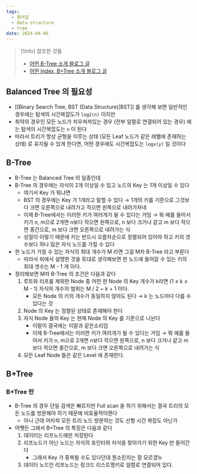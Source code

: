 ```yaml
---
tags:
  - 용어집
  - data-structure
  - tree
date: 2024-04-06
---
```

> [!info] 참조한 것들
> - [어떤 B-Tree 소개 블로그 글](https://rebro.kr/169?category=484170)
> - [어떤 Index, B+Tree 소개 블로그 글](https://rebro.kr/167?category=484170)

## Balanced Tree 의 필요성

- [[Binary Search Tree, BST (Data Structure)|BST]] 를 생각해 보면 일반적인 경우에는 탐색의 시간복잡도가 `log2(n)` 이지만
- 최악의 경우인 모든 노드가 치우쳐져있는 경우 (전부 일렬로 연결되어 있는 경우) 에는 탐색의 시간복잡도는 `n` 이 된다
- 따라서 트리가 항상 균형을 이루는 상태 (모든 Leaf 노드가 같은 레벨에 존재하는 상태) 로 유지될 수 있게 한다면, 어떤 경우에도 시간복잡도는 `logx(y)` 일 것이다

## B-Tree

- B-Tree 는 Balanced Tree 의 일종인데
- B-Tree 의 경우에는 자식이 2개 이상일 수 있고 노드의 Key 는 1개 이상일 수 있다
    - 여기서 Key 가 뭐냐면
    - BST 의 경우에는 Key 가 1개라고 말할 수 있다 → 1개의 키를 기준으로 그것보다 크면 오른쪽으로 내려가고 작으면 왼쪽으로 내려가자네
    - 이제 B-Tree에서는 이러한 키가 여러개가 될 수 있다는 거임 → 뭐 예를 들어서 키가 n, m으로 2개면 n보다 작으면 왼쪽으로, n 보다 크거나 같고 m 보다 작으면 중간으로, m 보다 크면 오른쪽으로 내려가는 식
    - 성질이 이렇기 때문에 키는 반드시 오름차순으로 정렬되어 있어야 하고 키의 갯수보다 하나 많은 자식 노드를 가질 수 있다
- 한 노드가 가질 수 있는 자식의 최대 개수가 M 라면 그걸 M차 B-Tree 라고 부른다
    - 따라서 위에서 설명한 것을 토대로 생각해보면 한 노드에 들어갈 수 있는 키의 최대 갯수는 M - 1 개 이다.
- 정리해보면 M차 B-Tree 의 조건은 다음과 같다
    1. 루트와 리프를 제외한 Node 중 어떤 한 Node 의 Key 개수가 k라면 (1 ≤ k ≤ M - 1) 자식의 개수의 범위는 M / 2 ~ k + 1 이다.
        - 모든 Node 의 키의 개수가 동일하지 않아도 된다 → k 는 노드마다 다를 수 있다는 것
    2. Node 의 Key 는 정렬된 상태로 존재해야 한다
    3. 자식 Node 들의 Key 는 현재 Node 의 Key 를 기준으로 나뉜다
        - 이말이 결국에는 이말과 같은소리임
        - 이제 B-Tree에서는 이러한 키가 여러개가 될 수 있다는 거임 → 뭐 예를 들어서 키가 n, m으로 2개면 n보다 작으면 왼쪽으로, n 보다 크거나 같고 m 보다 작으면 중간으로, m 보다 크면 오른쪽으로 내려가는 식
    4. 모든 Leaf Node 들은 같은 Level 에 존재한다.

## B+Tree

### B+Tree 란

- B-Tree 의 경우 단일 검색은 빠르지만 Full scan 을 하기 위해서는 결국 트리의 모든 노드를 방문해야 하기 때문에 비효율적이랜다
    - 아니 근데 어차피 모든 트리 노드 방문하는 것도 선형 시간 복잡도 아닌가
- 어쨋든 그래서 B+Tree 의 특징은 다음과 같다
    1. 데이터는 리프노드에만 저장된다
    2. 리프노드가 아닌 노드는 자식의 포인터와 자식을 찾아가기 위한 Key 만 들어간다
        - 그래서 Key 가 중복될 수도 있다던데 뭔소린지는 잘 모르겠누
    3. 데이터 노드인 리프노드는 링크드 리스트맹키로 일렬로 연결되어 있다.
